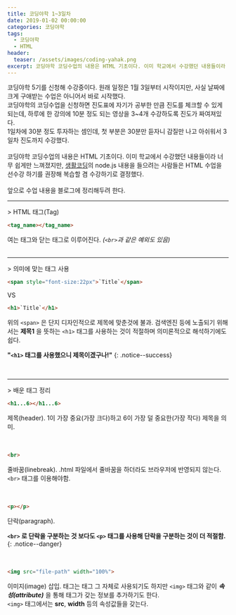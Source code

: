 ```yaml
---
title: 코딩야학 1~3일차
date: 2019-01-02 00:00:00
categories: 코딩야학
tags:
  - 코딩야학
  - HTML
header:
  teaser: /assets/images/coding-yahak.png
excerpt: 코딩야학 코딩수업의 내용은 HTML 기초이다. 이미 학교에서 수강했던 내용들이라 너무 쉽게만 느껴졌지만, [생활코딩](https://opentutorials.org/course/1)의 node.js 내용을 들으려는 사람들은 HTML 수업을 선수강하기를 권장해 복습할 겸 수강하기로 결정했다. 앞으로 수업 내용을 블로그에 정리해두려 한다.
---
```


코딩야학 5기를 신청해 수강중이다. 원래 일정은 1월 3일부터 시작이지만, 사실 날짜에 크게 구애받는 수업은 아니어서 바로 시작했다.<br>
코딩야학의 코딩수업을 신청하면 진도표에 자기가 공부한 만큼 진도를 체크할 수 있게 되는데, 하루에 한 강의에 10분 정도 되는 영상을 3~4개 수강하도록 진도가 짜여져있다.<br>
1일차에 30분 정도 투자하는 셈인데, 첫 부분은 30분만 듣자니 감질만 나고 아쉬워서 3일차 진도까지 수강했다.<br>
<br>
코딩야학 코딩수업의 내용은 HTML 기초이다. 이미 학교에서 수강했던 내용들이라 너무 쉽게만 느껴졌지만, [생활코딩](https://opentutorials.org/course/1)의 node.js 내용을 들으려는 사람들은 HTML 수업을 선수강 하기를 권장해 복습할 겸 수강하기로 결정했다.<br>
<br>
앞으로 수업 내용을 블로그에 정리해두려 한다.
<br>
<hr>
> HTML 태그(Tag)

```html
<tag_name></tag_name>
```
여는 태그와 닫는 태그로 이루어진다. *(`<br>`과 같은 예외도 있음)*
<br>
<br>
<hr>
> 의미에 맞는 태그 사용

```html
<span style="font-size:22px">`Title`</span>
```
VS
```html
<h1>`Title`</h1>
```
위의 `<span>` 은 단지 디자인적으로 제목에 맞춘것에 불과.
검색엔진 등에 노출되기 위해서는 **제목1** 을 뜻하는 `<h1>` 태그를 사용하는 것이 적절하며 의미론적으로 해석하기에도 쉽다.

**<i style="font-size:1.5em;" class="fas fa-lightbulb"></i> "`<h1>` 태그를 사용했으니 제목이겠구나!"**
{: .notice--success}

<br>
<hr>
> 배운 태그 정리

```html
<h1...6></h1...6>
```
제목(header). 1이 가장 중요(가장 크다)하고 6이 가장 덜 중요한(가장 작다) 제목을 의미.<br>
<br><br>
```html
<br>
```
줄바꿈(linebreak). .html 파일에서 줄바꿈을 하더라도 브라우저에 반영되지 않는다. `<br>` 태그를 이용해야함.<br>
<br><br>
```html
<p></p>
```
단락(paragraph). <br>

**<i style="font-size:1.5em;" class="fas fa-exclamation-triangle"></i> `<br>` 로 단락을 구분하는 것 보다도 `<p>` 태그를 사용해 단락을 구분하는 것이 더 적절함.**
{: .notice--danger}
<br>
<br><br>
```html
<img src="file-path" width="100%">
```
이미지(image) 삽입. 태그는 태그 그 자체로 사용되기도 하지만 `<img>` 태그와 같이 **_속성(attribute)_** 을 통해 태그가 갖는 정보를 추가하기도 한다.<br>
`<img>` 태그에서는 **src**, **width** 등의 속성값들을 갖는다.<br>
<br><br>
